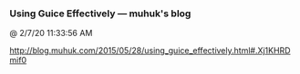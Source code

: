 ﻿

### Using Guice Effectively — muhuk's blog
@ 2/7/20 11:33:56 AM

http://blog.muhuk.com/2015/05/28/using_guice_effectively.html#.Xj1KHRDmif0

